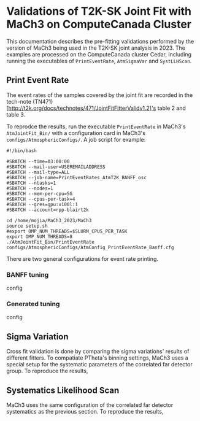 # Validations of T2K-SK Joint Fit with MaCh3 on ComputeCanada Cluster

This documentation describes the pre-fitting validations performed by the version of MaCh3 being used in the T2K-SK joint analysis in 2023. The examples are processed on the ComputeCanada cluster Cedar, including running the executables of `PrintEventRate`, `AtmSigmaVar` and `SystLLHScan`.

## Print Event Rate
The event rates of the samples covered by the joint fit are recorded in the tech-note (TN471)[http://t2k.org/docs/technotes/471/JointFitFitterValidv1.2]'s table 2 and table 3.

To reprodce the results, run the executable `PrintEventRate` in MaCh3's `AtmJointFit_Bin/` with a configuration card in MaCh3's `configs/AtmosphericConfigs/`. 
A job script for example:
```
#!/bin/bash

#SBATCH --time=03:00:00
#SBATCH --mail-user=USEREMAILADDRESS
#SBATCH --mail-type=ALL
#SBATCH --job-name=PrintEventRates_AtmT2K_BANFF_osc
#SBATCH --ntasks=1
#SBATCH --nodes=1
#SBATCH --mem-per-cpu=5G
#SBATCH --cpus-per-task=4
#SBATCH --gres=gpu:v100l:1
#SBATCH --account=rpp-blairt2k

cd /home/mojia/MaCh3_2023/MaCh3
source setup.sh
#export OMP_NUM_THREADS=$SLURM_CPUS_PER_TASK                                                                                                                   
export OMP_NUM_THREADS=8
./AtmJointFit_Bin/PrintEventRate configs/AtmosphericConfigs/AtmConfig_PrintEventRate_Banff.cfg
```
There are two general configurations for event rate printing.
### BANFF tuning
config
### Generated tuning
config

## Sigma Variation
Cross fit validation is done by comparing the sigma variations' results of different fitters. To compatiate PTheta's binning settings, MaCh3 uses a special setup for the systematic parameters of the correlated far detector group.
To reproduce the results,

## Systematics Likelihood Scan
MaCh3 uses the same configuration of the correlated far detector systematics as the previous section.
To reproduce the results,
